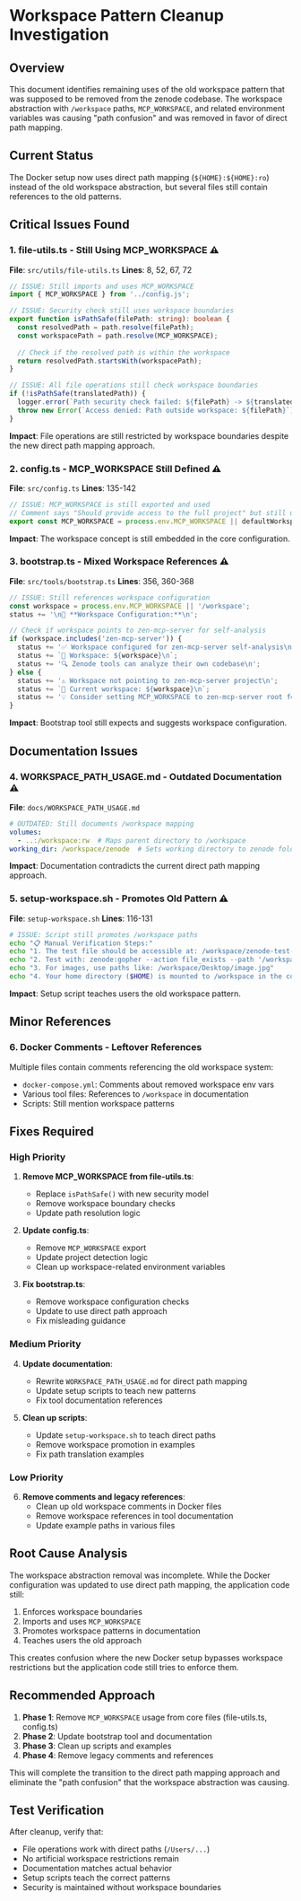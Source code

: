 # Workspace Pattern Cleanup Investigation

## Overview

This document identifies remaining uses of the old workspace pattern that was supposed to be removed from the zenode codebase. The workspace abstraction with `/workspace` paths, `MCP_WORKSPACE`, and related environment variables was causing "path confusion" and was removed in favor of direct path mapping.

## Current Status

The Docker setup now uses direct path mapping (`${HOME}:${HOME}:ro`) instead of the old workspace abstraction, but several files still contain references to the old patterns.

## Critical Issues Found

### 1. **file-utils.ts** - Still Using MCP_WORKSPACE ⚠️

**File**: `src/utils/file-utils.ts`
**Lines**: 8, 52, 67, 72

```typescript
// ISSUE: Still imports and uses MCP_WORKSPACE
import { MCP_WORKSPACE } from '../config.js';

// ISSUE: Security check still uses workspace boundaries
export function isPathSafe(filePath: string): boolean {
  const resolvedPath = path.resolve(filePath);
  const workspacePath = path.resolve(MCP_WORKSPACE);
  
  // Check if the resolved path is within the workspace
  return resolvedPath.startsWith(workspacePath);
}

// ISSUE: All file operations still check workspace boundaries
if (!isPathSafe(translatedPath)) {
  logger.error(`Path security check failed: ${filePath} -> ${translatedPath} (workspace: ${MCP_WORKSPACE})`);
  throw new Error(`Access denied: Path outside workspace: ${filePath}`);
}
```

**Impact**: File operations are still restricted by workspace boundaries despite the new direct path mapping approach.

### 2. **config.ts** - MCP_WORKSPACE Still Defined ⚠️

**File**: `src/config.ts`
**Lines**: 135-142

```typescript
// ISSUE: MCP_WORKSPACE is still exported and used
// Comment says "Should provide access to the full project" but still uses workspace concept
export const MCP_WORKSPACE = process.env.MCP_WORKSPACE || defaultWorkspace;
```

**Impact**: The workspace concept is still embedded in the core configuration.

### 3. **bootstrap.ts** - Mixed Workspace References ⚠️

**File**: `src/tools/bootstrap.ts`
**Lines**: 356, 360-368

```typescript
// ISSUE: Still references workspace configuration
const workspace = process.env.MCP_WORKSPACE || '/workspace';
status += '\n📁 **Workspace Configuration:**\n';

// Check if workspace points to zen-mcp-server for self-analysis
if (workspace.includes('zen-mcp-server')) {
  status += '✅ Workspace configured for zen-mcp-server self-analysis\n';
  status += `📂 Workspace: ${workspace}\n`;
  status += '🔍 Zenode tools can analyze their own codebase\n';
} else {
  status += '⚠️ Workspace not pointing to zen-mcp-server project\n';
  status += `📂 Current workspace: ${workspace}\n`;
  status += '💡 Consider setting MCP_WORKSPACE to zen-mcp-server root for self-analysis\n';
}
```

**Impact**: Bootstrap tool still expects and suggests workspace configuration.

## Documentation Issues

### 4. **WORKSPACE_PATH_USAGE.md** - Outdated Documentation ⚠️

**File**: `docs/WORKSPACE_PATH_USAGE.md`

```yaml
# OUTDATED: Still documents /workspace mapping
volumes:
  - ..:/workspace:rw  # Maps parent directory to /workspace
working_dir: /workspace/zenode  # Sets working directory to zenode folder
```

**Impact**: Documentation contradicts the current direct path mapping approach.

### 5. **setup-workspace.sh** - Promotes Old Pattern ⚠️

**File**: `setup-workspace.sh`
**Lines**: 116-131

```bash
# ISSUE: Script still promotes /workspace paths
echo "📋 Manual Verification Steps:"
echo "1. The test file should be accessible at: /workspace/zenode-test-file.txt"
echo "2. Test with: zenode:gopher --action file_exists --path '/workspace/zenode-test-file.txt'"
echo "3. For images, use paths like: /workspace/Desktop/image.jpg"
echo "4. Your home directory ($HOME) is mounted to /workspace in the container"
```

**Impact**: Setup script teaches users the old workspace pattern.

## Minor References

### 6. **Docker Comments** - Leftover References

Multiple files contain comments referencing the old workspace system:

- `docker-compose.yml`: Comments about removed workspace env vars
- Various tool files: References to `/workspace` in documentation
- Scripts: Still mention workspace patterns

## Fixes Required

### High Priority

1. **Remove MCP_WORKSPACE from file-utils.ts**:
   - Replace `isPathSafe()` with new security model
   - Remove workspace boundary checks
   - Update path resolution logic

2. **Update config.ts**:
   - Remove `MCP_WORKSPACE` export
   - Update project detection logic
   - Clean up workspace-related environment variables

3. **Fix bootstrap.ts**:
   - Remove workspace configuration checks
   - Update to use direct path approach
   - Fix misleading guidance

### Medium Priority

4. **Update documentation**:
   - Rewrite `WORKSPACE_PATH_USAGE.md` for direct path mapping
   - Update setup scripts to teach new patterns
   - Fix tool documentation references

5. **Clean up scripts**:
   - Update `setup-workspace.sh` to teach direct paths
   - Remove workspace promotion in examples
   - Fix path translation examples

### Low Priority

6. **Remove comments and legacy references**:
   - Clean up old workspace comments in Docker files
   - Remove workspace references in tool documentation
   - Update example paths in various files

## Root Cause Analysis

The workspace abstraction removal was incomplete. While the Docker configuration was updated to use direct path mapping, the application code still:

1. Enforces workspace boundaries
2. Imports and uses `MCP_WORKSPACE`
3. Promotes workspace patterns in documentation
4. Teaches users the old approach

This creates confusion where the new Docker setup bypasses workspace restrictions but the application code still tries to enforce them.

## Recommended Approach

1. **Phase 1**: Remove `MCP_WORKSPACE` usage from core files (file-utils.ts, config.ts)
2. **Phase 2**: Update bootstrap tool and documentation
3. **Phase 3**: Clean up scripts and examples
4. **Phase 4**: Remove legacy comments and references

This will complete the transition to the direct path mapping approach and eliminate the "path confusion" that the workspace abstraction was causing.

## Test Verification

After cleanup, verify that:
- File operations work with direct paths (`/Users/...`)
- No artificial workspace restrictions remain
- Documentation matches actual behavior
- Setup scripts teach the correct patterns
- Security is maintained without workspace boundaries
